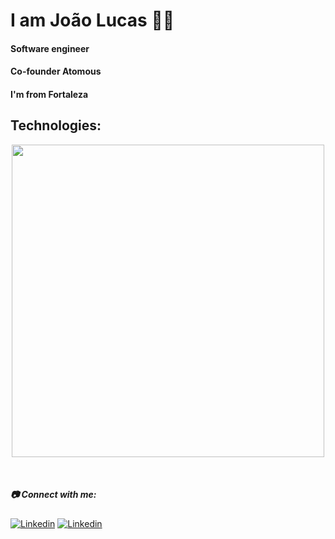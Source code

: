 <h1> I am João Lucas  👋🏻</h1>
<h4>Software engineer</h4>
<h4>Co-founder Atomous</h4> 


<h4>I'm from Fortaleza</h4> 




##  Technologies:
 

<p align="center">
  <a href="https://skillicons.dev">
    <img src="https://skillicons.dev/icons?i=react,ts,nodejs,firebase" width="500"/>
  </a>
</p>

</div>
 
 



<br/>








<h5>📷 Connect with me:</h2>



[![Linkedin](https://skillicons.dev/icons?i=linkedin)](https://www.linkedin.com/in/joaolucascardoso/)
[![Linkedin](https://skillicons.dev/icons?i=discord)]([https://www.linkedin.com/in/joaolucascardoso/](https://discordapp.com/users/680811631315648543))
                                                                


















